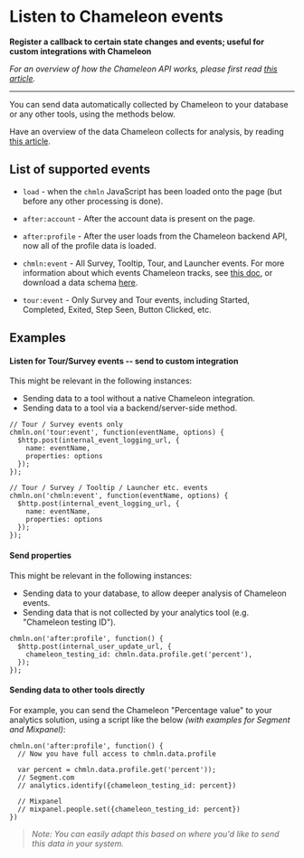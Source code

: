 # Listen to Chameleon events

**Register a callback to certain state changes and events; useful for custom integrations with Chameleon**



*For an overview of how the Chameleon API works, please first read* [*this article*](https://help.trychameleon.com/developer-docs/api-basics)*.*

------



You can send data automatically collected by Chameleon to your database or any other tools, using the methods below. 

Have an overview of the data Chameleon collects for analysis, by reading [this article](https://help.trychameleon.com/en/articles/1226450-what-analytics-does-chameleon-provide).

## List of supported events

- `load` - when the `chmln` JavaScript has been loaded onto the page (but before any other processing is done).

- `after:account` - After the account data is present on the page.
- `after:profile` - After the user loads from the Chameleon backend API, now all of the profile data is loaded.

- `chmln:event` - All Survey, Tooltip, Tour, and Launcher events. For more information about which events Chameleon tracks, see [this doc](https://help.trychameleon.com/en/articles/1226450-what-analytics-does-chameleon-provide), or download a data schema [here](https://docs.google.com/spreadsheets/d/1qBiAojhSoUSEGLlwvzAhO5CxFLTNeutA_h2iV9gsvRk/copy).
- `tour:event`  - Only Survey and Tour events, including Started, Completed, Exited, Step Seen, Button Clicked, etc.

## Examples

#### Listen for Tour/Survey events -- send to custom integration

This might be relevant in the following instances:

- Sending data to a tool without a native Chameleon integration.
- Sending data to a tool via a backend/server-side method.

```
// Tour / Survey events only
chmln.on('tour:event', function(eventName, options) {
  $http.post(internal_event_logging_url, {
    name: eventName, 
    properties: options
  });
});

// Tour / Survey / Tooltip / Launcher etc. events
chmln.on('chmln:event', function(eventName, options) {
  $http.post(internal_event_logging_url, {
    name: eventName, 
    properties: options
  });
});
```



#### Send properties

This might be relevant in the following instances:

- Sending data to your database, to allow deeper analysis of Chameleon events.
- Sending data that is not collected by your analytics tool (e.g. "Chameleon testing ID").

```
chmln.on('after:profile', function() {
  $http.post(internal_user_update_url, {
    chameleon_testing_id: chmln.data.profile.get('percent'),
  });
});
```



#### Sending data to other tools directly

For example, you can send the Chameleon "Percentage value" to your analytics solution, using a script like the below *(with examples for Segment and Mixpanel)*:

```
chmln.on('after:profile', function() {
  // Now you have full access to chmln.data.profile
  
  var percent = chmln.data.profile.get('percent'));
  // Segment.com
  // analytics.identify({chameleon_testing_id: percent})

  // Mixpanel
  // mixpanel.people.set({chameleon_testing_id: percent})
})
```

> *Note: You can easily adapt this based on where you'd like to send this data in your system.* 
